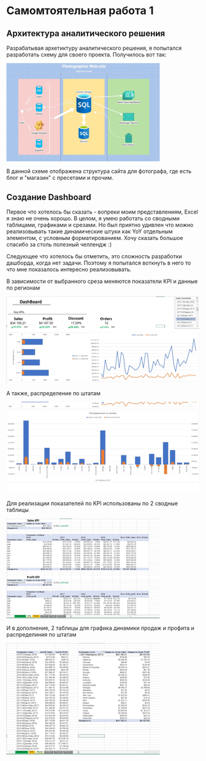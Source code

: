 # Самомтоятельная работа 1

## Архитектура аналитического решения

Разрабатывая архетиктуру аналитического решения, я попытался разработать схему для своего проекта.
Получилось вот так:

<img src="./img/model.jpg" alt="Data-Flow" width="400"/><br>

В данной схеме отображена структура сайта для фотографа, где есть блог и "магазин" с пресетами и прочим.

## Создание Dashboard

Первое что хотелось бы сказать - вопреки моим представлениям, Excel я знаю не очень хорошо. В целом, я умею работать со сводными таблицами, графиками и срезами. Но был приятно удивлен что можно реализовывать такие динамические штуки как YoY отдельным элементом, с условным форматированием.
Хочу сказать большое спасибо за столь полезный челлендж :)

Следующее что хотелось бы отметить, это сложность разработки дашборда, когда нет задачи. Поэтому я попытался воткнуть в него то что мне показалось интересно реализовывать.

В зависимости от выбранного среза меняются показатели KPI и данные по регионам

<img src="./img/dashboard01.jpg" alt="Dashboard01" width="600"/><br>

А также, распределение по штатам

<img src="./img/dashboard02.jpg" alt="Dashboard02" width="600"/><br>

Для реализации показателей по KPI использованы по 2 сводные таблицы

<img src="./img/KPIs01.jpg" alt="KPIs01" width="400"/><br>

И в дополнение, 2 таблицы для графика динамики продаж и профита и распределиния по штатам

<img src="./img/pivots01.jpg" alt="pivot01" width="400"/><br>

